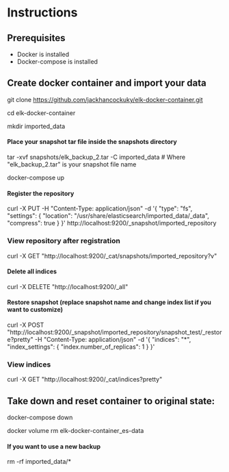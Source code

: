 # Instructions

## Prerequisites
- Docker is installed
- Docker-compose is installed

## Create docker container and import your data

git clone https://github.com/jackhancockuky/elk-docker-container.git

cd elk-docker-container

mkdir imported_data

#### Place your snapshot tar file inside the snapshots directory

tar -xvf snapshots/elk_backup_2.tar -C imported_data # Where "elk_backup_2.tar" is your snapshot file name

docker-compose up

#### Register the repository
curl -X PUT -H "Content-Type: application/json" -d '{
  "type": "fs",
  "settings": {
    "location": "/usr/share/elasticsearch/imported_data/_data",
    "compress": true
  }
}' http://localhost:9200/_snapshot/imported_repository


### View repository after registration
curl -X GET "http://localhost:9200/_cat/snapshots/imported_repository?v"

#### Delete all indices
curl -X DELETE "http://localhost:9200/_all"

#### Restore snapshot (replace snapshot name and change index list if you want to customize)
curl -X POST "http://localhost:9200/_snapshot/imported_repository/snapshot_test/_restore?pretty" -H "Content-Type: application/json" -d '{ "indices": "*", "index_settings": { "index.number_of_replicas": 1 } }'

### View indices
curl -X GET "http://localhost:9200/_cat/indices?pretty"

## Take down and reset container to original state:

docker-compose down

docker volume rm elk-docker-container_es-data

#### If you want to use a new backup
rm -rf imported_data/* 
